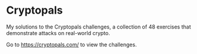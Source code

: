 # Cryptopals
My solutions to the Cryptopals challenges, a collection of 48 exercises that demonstrate attacks on real-world crypto. 

Go to https://cryptopals.com/ to view the challenges.
